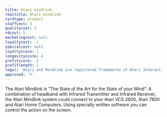 ```yaml
---
title: Atari mindlink
realtitle: Atari mindlink
cardtype: product
staffcost: 3
qualitycost: 3
rdcost: 5
marketingcost: null
loyaltycost: -1
specialcost: null
loyaltyscore: 1
longevityscore: 4
profitscore: -2
profitlength: 1
legal: 'Atari and Mindlink are registered Trademarks of Atari Interactive, Inc'
approved: 'Y'
---
```


The Atari Mindlink is "The State of the Art for the State of your Mind".  A combination of headband with Infrared Transmitter and Infrared Receiver, the Atari Mindlink system could connect to your Atari VCS 2600, Atari 7800 and Atari Home Computers. Using specially written software you can control the action on the screen.
